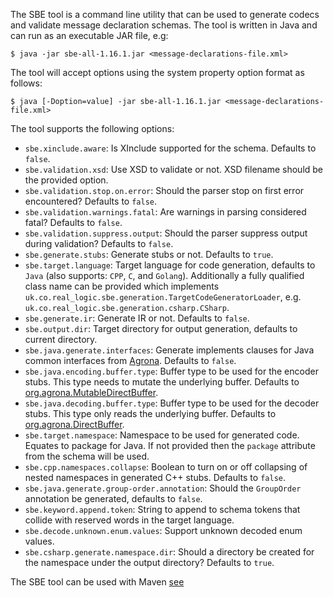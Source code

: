 The SBE tool is a command line utility that can be used to generate codecs and validate message declaration schemas. The tool is written in Java and can run as an executable JAR file, e.g:

    $ java -jar sbe-all-1.16.1.jar <message-declarations-file.xml>

The tool will accept options using the system property option format as follows:

    $ java [-Doption=value] -jar sbe-all-1.16.1.jar <message-declarations-file.xml>

The tool supports the following options:
 * `sbe.xinclude.aware`: Is XInclude supported for the schema. Defaults to `false`.
 * `sbe.validation.xsd`: Use XSD to validate or not. XSD filename should be the provided option.
 * `sbe.validation.stop.on.error`: Should the parser stop on first error encountered? Defaults to `false`.
 * `sbe.validation.warnings.fatal`: Are warnings in parsing considered fatal? Defaults to `false`.
 * `sbe.validation.suppress.output`: Should the parser suppress output during validation? Defaults to `false`.
 * `sbe.generate.stubs`: Generate stubs or not. Defaults to `true`.
 * `sbe.target.language`: Target language for code generation, defaults to `Java` (also supports: `CPP`, `C`, and `Golang`). Additionally a fully qualified class name can be provided which implements `uk.co.real_logic.sbe.generation.TargetCodeGeneratorLoader`, e.g. `uk.co.real_logic.sbe.generation.csharp.CSharp`.
 * `sbe.generate.ir`: Generate IR or not. Defaults to `false`.
 * `sbe.output.dir`: Target directory for output generation, defaults to current directory.
 * `sbe.java.generate.interfaces`: Generate implements clauses for Java common interfaces from [Agrona](https://github.com/real-logic/agrona/tree/master/agrona/src/main/java/org/agrona/sbe). Defaults to `false`.
 * `sbe.java.encoding.buffer.type`: Buffer type to be used for the encoder stubs. This type needs to mutate the underlying buffer. Defaults to [org.agrona.MutableDirectBuffer](https://github.com/real-logic/agrona/blob/master/agrona/src/main/java/org/agrona/MutableDirectBuffer.java).
 * `sbe.java.decoding.buffer.type`: Buffer type to be used for the decoder stubs. This type only reads the underlying buffer. Defaults to [org.agrona.DirectBuffer](https://github.com/real-logic/agrona/blob/master/agrona/src/main/java/org/agrona/DirectBuffer.java).
 * `sbe.target.namespace`: Namespace to be used for generated code. Equates to package for Java. If not provided then the `package` attribute from the schema will be used.
 * `sbe.cpp.namespaces.collapse`: Boolean to turn on or off collapsing of nested namespaces in generated C++ stubs. Defaults to `false`.
 * `sbe.java.generate.group-order.annotation`: Should the `GroupOrder` annotation be generated, defaults to `false`.
 * `sbe.keyword.append.token`: String to append to schema tokens that collide with reserved words in the target language.
 * `sbe.decode.unknown.enum.values`: Support unknown decoded enum values.
 * `sbe.csharp.generate.namespace.dir`: Should a directory be created for the namespace under the output directory? Defaults to `true`.

The SBE tool can be used with Maven
[see](https://github.com/real-logic/simple-binary-encoding/wiki/Sbe-Tool-Maven)
